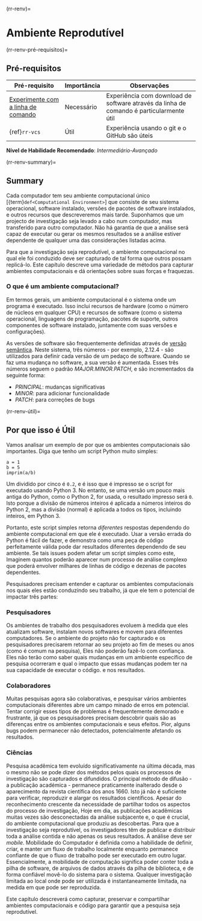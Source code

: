 (rr-renv)=
# Ambiente Reprodutível

(rr-renv-pré-requisitos)=
## Pré-requisitos

| Pré-requisito                                                                                   | Importância | Observações                                                                             |
| ----------------------------------------------------------------------------------------------- | ----------- | --------------------------------------------------------------------------------------- |
| [Experimente com a linha de comando](https://programminghistorian.org/en/lessons/intro-to-bash) | Necessário  | Experiência com download de software através da linha de comando é particularmente útil |
| {ref}`rr-vcs`                                                                                   | Útil        | Experiência usando o git e o GitHub são úteis                                           |

**Nível de Habilidade Recomendado**: _Intermediário-Avançado_

(rr-renv-summary)=
## Summary

Cada computador tem seu ambiente computacional único [{term}`def<Computational Environment>`] que consiste de seu sistema operacional, software instalado, versões de pacotes de software instalados, e outros recursos que descreveremos mais tarde. Suponhamos que um projecto de investigação seja levado a cabo num computador, mas transferido para outro computador. Não há garantia de que a análise será capaz de executar ou gerar os mesmos resultados se a análise estiver dependente de qualquer uma das considerações listadas acima.

Para que a investigação seja reprodutível, o ambiente computacional no qual ele foi conduzido deve ser capturado de tal forma que outros possam replicá-lo. Este capítulo descreve uma variedade de métodos para capturar ambientes computacionais e dá orientações sobre suas forças e fraquezas.

### O que é um ambiente computacional?

Em termos gerais, um ambiente computacional é o sistema onde um programa é executado. Isso inclui recursos de hardware (como o número de núcleos em qualquer CPU) e recursos de software (como o sistema operacional, linguagens de programação, pacotes de suporte, outros componentes de software instalado, juntamente com suas versões e configurações).

As versões de software são frequentemente definidas através de [versão semântica](https://semver.org). Neste sistema, três números - por exemplo, 2.12.4 - são utilizados para definir cada versão de um pedaço de software. Quando se faz uma mudança no software, a sua versão é aumentada. Esses três números seguem o padrão _MAJOR.MINOR.PATCH_, e são incrementados da seguinte forma:

- *PRINCIPAL*: mudanças significativas
- *MINOR*: para adicionar funcionalidade
- *PATCH*: para correções de bugs

(rr-renv-útil)=
## Por que isso é Útil

Vamos analisar um exemplo de por que os ambientes computacionais são importantes. Diga que tenho um script Python muito simples:

```
a = 1
b = 5
imprim(a/b)
```

Um dividido por cinco é `0.2`, e é isso que é impresso se o script for executado usando Python 3. No entanto, se uma versão um pouco mais antiga do Python, como o Python 2, for usada, o resultado impresso será `0`. Isto porque a divisão de números inteiros é aplicada a números inteiros do Python 2, mas a divisão (normal) é aplicada a todos os tipos, incluindo inteiros, em Python 3.

Portanto, este script simples retorna _diferentes_ respostas dependendo do ambiente computacional em que ele é executado. Usar a versão errada do Python é fácil de fazer, e demonstra como uma peça de código perfeitamente válida pode dar resultados diferentes dependendo de seu ambiente. Se tais issues podem afetar um script simples como este, Imaginem quantos poderão aparecer num processo de análise complexo que poderá envolver milhares de linhas de código e dezenas de pacotes dependentes.

Pesquisadores precisam entender e capturar os ambientes computacionais nos quais eles estão conduzindo seu trabalho, já que ele tem o potencial de impactar três partes:

### Pesquisadores

Os ambientes de trabalho dos pesquisadores evoluem à medida que eles atualizam software, instalam novos softwares e movem para diferentes computadores. Se o ambiente do projeto não for capturado e os pesquisadores precisarem retornar ao seu projeto ao fim de meses ou anos (como é comum na pesquisa), Eles não poderão fazê-lo com confiança. Eles não terão como saber quais mudanças em um ambiente específico de pesquisa ocorreram e qual o impacto que essas mudanças podem ter na sua capacidade de executar o código. e nos resultados.

### Colaboradores

Muitas pesquisas agora são colaborativas, e pesquisar vários ambientes computacionais diferentes abre um campo minado de erros em potencial. Tentar corrigir esses tipos de problemas é frequentemente demorado e frustrante, já que os pesquisadores precisam descobrir quais são as diferenças entre os ambientes computacionais e seus efeitos. Pior, alguns bugs podem permanecer não detectados, potencialmente afetando os resultados.

### Ciências

Pesquisa acadêmica tem evoluído significativamente na última década, mas o mesmo não se pode dizer dos métodos pelos quais os processos de investigação são capturados e difundidos. O principal método de difusão - a publicação académica - permanece praticamente inalterado desde o aparecimento da revista científica dos anos 1660. Isto já não é suficiente para verificar, reproduzir e alargar os resultados científicos. Apesar do reconhecimento crescente da necessidade de partilhar todos os aspectos do processo de investigação, Hoje em dia, as publicações acadêmicas muitas vezes são desconectadas da análise subjacente e, o que é crucial, do ambiente computacional que produziu as descobertas. Para que a investigação seja reprodutível, os investigadores têm de publicar e distribuir toda a análise contida e não apenas os seus resultados. A análise deve ser _mobile_. Mobilidade do Computador é definida como a habilidade de definir, criar, e manter um fluxo de trabalho localmente enquanto permanece confiante de que o fluxo de trabalho pode ser executado em outro lugar. Essencialmente, a mobilidade de computação significa poder conter toda a pilha de software, de arquivos de dados através da pilha de biblioteca, e de forma confiável movê-lo do sistema para o sistema. Qualquer investigação limitada ao local onde pode ser utilizada é instantaneamente limitada, na medida em que pode ser reproduzida.

Este capítulo descreverá como capturar, preservar e compartilhar ambientes computacionais e código para garantir que a pesquisa seja reprodutível.
